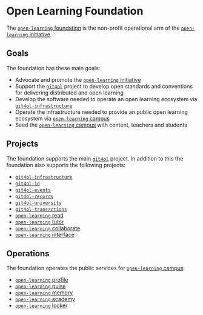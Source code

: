 # Open Learning Foundation

The [`open-learning` foundation](http://open-learning.org/foundation/) is the non-profit operational arm of the [`open-learning` initiative](http://open-learning.org/).

## Goals

The foundation has these main goals:

- Advocate and promote the [`open-learning` initiative](http://open-learning.org/)
- Support the [`git4ol`](http://github.com/open-learning/git4ol/) project to develop open standards and conventions for delivering distributed and open learning
- Develop the software needed to operate an open learning ecosystem via [`git4ol-infrastructure`](http://github.com/open-learning/git4ol-infrastructure/)
- Operate the infrastructure needed to provide an public open learning ecosystem via [`open-learning` campus](http://open-learning.org/campus/)
- Seed the [`open-learning` campus](http://open-learning.org/campus/) with content, teachers and students

## Projects

The foundation supports the main [`git4ol`](http://github.com/open-learning/git4ol/) project. In addition to this the foundation also supports the following projects:

- [`git4ol-infrastructure`](http://github.com/open-learning/git4ol-infrastructure/)
- [`git4ol-id`](https://github.com/open-learning/git4ol-id/)
- [`git4ol-events`](https://github.com/open-learning/git4ol-events/)
- [`git4ol-records`](https://github.com/open-learning/git4ol-records/)
- [`git4ol-university`](https://github.com/open-learning/git4ol-university/)
- [`git4ol-transactions`](https://github.com/open-learning/git4ol-transactions/)
- [`open-learning` read](http://open-learning.org/read/)
- [`open-learning` tutor](http://open-learning.org/tutor/)
- [`open-learning` collaborate](http://open-learning.org/collaborate/)
- [`open-learning` interface](http://open-learning.org/interface/)

## Operations

The foundation operates the public services for [`open-learning` campus](http://open-learning.org/campus/):

- [`open-learning` profile](http://open-learning.org/profile/)
- [`open-learning` pulse](http://open-learning.org/pulse/)
- [`open-learning` memory](http://open-learning.org/memory/)
- [`open-learning` academy](http://open-learning.org/academy/)
- [`open-learning` locker](http://open-learning.org/locker/)
